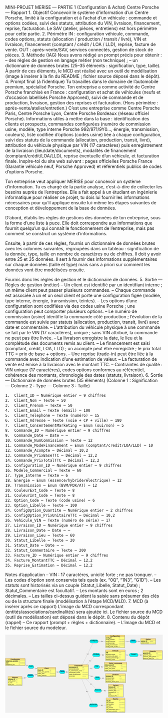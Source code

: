MINI-PROJET MERISE — PARTIE 1 (Configuration & Achat)
Centre Porsche — Rapport
	1.	Objectif
Concevoir le système d’information d’un Centre Porsche, limité à la configuration et à l’achat d’un véhicule : commande et options codées, suivi des statuts, attribution du VIN, livraison, financement, reprise, facturation. Le SAV (atelier, pièces, entretiens) est hors périmètre pour cette partie.
	2.	Périmètre
IN : configuration véhicule, commande, codes options, statuts (allocation / production / transit / livré), VIN et livraison, financement (comptant / crédit / LOA / LLD), reprise, facture de vente.
OUT : après-vente/SAV, services connectés, gestion de stock de pièces.
	3.	Méthode (IAG)
Nous avons rédigé un prompt précis pour obtenir :
– des règles de gestion en langage métier (non technique) ;
– un dictionnaire de données brutes (25–35 éléments : signification, type, taille).
À partir de ces éléments, le MCD est réalisé avec un outil de modélisation (image à insérer à la fin du README ; fichier source déposé dans le dépôt).
	4.	Prompt final (à l’identique)
Tu travailles dans le domaine de l’automobile premium, spécialisé Porsche.
Ton entreprise a comme activité de Centre Porsche franchisé en France : configuration et achat de véhicules (neufs et d’occasion labellisés Porsche Approved), suivi de commande et de production, livraison, gestion des reprises et facturation. (Hors périmètre : après-vente/atelier/entretien.)
C’est une entreprise comme Centre Porsche Paris, Centre Porsche Lyon, Centre Porsche Bordeaux (réseau officiel Porsche).
Informations utiles à mettre dans la base : identification des clients et prospects, commandes configurées (numéro de commission usine, modèle, type interne Porsche 992/971/9Y0…, énergie, transmission, couleurs), liste codifiée d’options (codes usine) liée à chaque configuration, suivi des statuts de la commande (allocation, production, transit, livré), attribution du véhicule physique par VIN (17 caractères) puis enregistrement de la livraison (lieu/date/documents), modalités de financement (comptant/crédit/LOA/LLD), reprise éventuelle d’un véhicule, et facturation finale.
Inspire-toi du site web suivant : pages officielles Porsche France (Garantie véhicule neuf, Porsche Approved) et référentiels publics de codes d’options Porsche.

Ton entreprise veut appliquer MERISE pour concevoir un système d’information. Tu es chargé de la partie analyse, c’est-à-dire de collecter les besoins auprès de l’entreprise. Elle a fait appel à un étudiant en ingénierie informatique pour réaliser ce projet, tu dois lui fournir les informations nécessaires pour qu’il applique ensuite lui-même les étapes suivantes de conception et développement de la base de données.

D’abord, établis les règles de gestions des données de ton entreprise, sous la forme d’une liste à puce. Elle doit correspondre aux informations que fournit quelqu’un qui connaît le fonctionnement de l’entreprise, mais pas comment se construit un système d’informations.

Ensuite, à partir de ces règles, fournis un dictionnaire de données brutes avec les colonnes suivantes, regroupées dans un tableau : signification de la donnée, type, taille en nombre de caractères ou de chiffres. Il doit y avoir entre 25 et 35 données. Il sert à fournir des informations supplémentaires sur chaque données (taille et type) mais sans a priori sur comment les données vont être modélisées ensuite.

Fournis donc les règles de gestion et le dictionnaire de données.
	5.	Sortie — Règles de gestion (métier)
– Un client est identifié par un identifiant interne ; un même client peut passer plusieurs commandes.
– Chaque commande est associée à un et un seul client et porte une configuration figée (modèle, type interne, énergie, transmission, teintes).
– Les options d’une configuration sont codifiées via des codes usine Porsche ; une configuration peut comporter plusieurs options.
– Le numéro de commission (usine) identifie la commande côté production ; l’évolution de la commande est suivie par statuts (allocation, production, transit, livré) avec date et commentaire.
– L’attribution du véhicule physique à une commande se fait par le VIN (17 caractères), unique ; sans VIN attribué, la commande ne peut pas être livrée.
– La livraison enregistre la date, le lieu et la complétude des documents remis au client.
– Le financement est saisi (comptant, crédit, LOA, LLD) ; un acompte peut être enregistré ; le prix total TTC = prix de base + options.
– Une reprise (trade-in) peut être liée à la commande avec indication d’une estimation de valeur.
– La facturation de vente est émise à la livraison avec le montant TTC.
– Contraintes de qualité : VIN unique (17 caractères), codes options conformes au référentiel, cohérence des montants, chronologie des dates (statuts, livraison).
	6.	Sortie — Dictionnaire de données brutes (35 éléments)
(Colonne 1 : Signification — Colonne 2 : Type — Colonne 3 : Taille)

	1.	Client_ID — Numérique entier — 9 chiffres
	2.	Client_Nom — Texte — 50
	3.	Client_Prenom — Texte — 50
	4.	Client_Email — Texte (email) — 100
	5.	Client_Telephone — Texte (numéro) — 15
	6.	Client_Adresse — Texte (voie + CP + ville) — 180
	7.	Client_ConsentementMarketing — Enum (oui/non) — 5
	8.	Commande_ID — Numérique entier — 9 chiffres
	9.	Commande_Date — Date — —
	10.	Commande_NumCommission — Texte — 12
	11.	Commande_ModeFinancement — Enum (comptant/credit/LOA/LLD) — 10
	12.	Commande_Acompte — Décimal — 10,2
	13.	Commande_PrixBaseTTC — Décimal — 12,2
	14.	Commande_PrixTotalTTC — Décimal — 12,2
	15.	Configuration_ID — Numérique entier — 9 chiffres
	16.	Modele_Commercial — Texte — 60
	17.	Type_Interne — Texte — 6
	18.	Energie — Enum (essence/hybride/électrique) — 12
	19.	Transmission — Enum (BVM/PDK/AT) — 12
	20.	CouleurExt_Code — Texte — 8
	21.	CouleurInt_Code — Texte — 8
	22.	Option_Code — Texte (code usine) — 6
	23.	Option_Libelle — Texte — 100
	24.	ConfigOption_Quantite — Numérique entier — 2 chiffres
	25.	ConfigOption_PrixUnitaireTTC — Décimal — 10,2
	26.	Vehicule_VIN — Texte (numéro de série) — 17
	27.	Livraison_ID — Numérique entier — 9 chiffres
	28.	Livraison_Date — Date — —
	29.	Livraison_Lieu — Texte — 60
	30.	Statut_Libelle — Texte — 20
	31.	Statut_Date — Date — —
	32.	Statut_Commentaire — Texte — 200
	33.	Facture_ID — Numérique entier — 9 chiffres
	34.	Facture_MontantTTC — Décimal — 12,2
	35.	Reprise_Estimation — Décimal — 12,2

Notes d’application
– VIN : 17 caractères, unicité forte ; ne pas tronquer.
– Les codes d’option sont conservés tels quels (ex. “0Q”, “1N3”, “G1D”).
– Les statuts sont historisés via un couple (Statut_Libelle, Statut_Date) ; Statut_Commentaire est facultatif.
– Les montants sont en euros ; 2 décimales.
– Les tailles ci-dessus guident la saisie sans présumer des clés ou de la structure finale (modélisation à l’étape MCD/MLD).
	7.	MCD (à insérer après ce rapport)
L’image du MCD correspondant (entités/associations/cardinalités) sera ajoutée ici. Le fichier source du MCD (outil de modélisation) est déposé dans le dépôt.
	8.	Contenu du dépôt (rappel)
– Ce rapport (prompt + règles + dictionnaire).
– L’image du MCD et le fichier source du modeleur.



![MSD](MCD.jpg)
